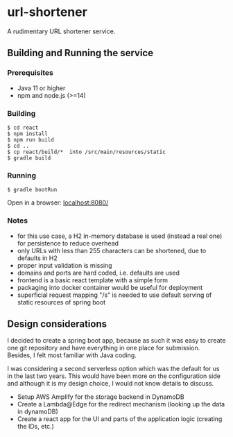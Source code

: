 # url-shortener
A rudimentary URL shortener service.

## Building and Running the service

### Prerequisites
- Java 11 or higher
- npm and node.js (>=14)

### Building
<pre><code>$ cd react
$ npm install
$ npm run build
$ cd ..
$ cp react/build/*  into /src/main/resources/static
$ gradle build
</code></pre>

### Running
<pre><code>$ gradle bootRun</code></pre>

Open in a browser: [localhost:8080/](localhost:8080/)

### Notes
- for this use case, a H2 in-memory database is used (instead a real one) for persistence to reduce overhead
- only URLs with less than 255 characters can be shortened, due to defaults in H2
- proper input validation is missing
- domains and ports are hard coded, i.e. defaults are used
- frontend is a basic react template with a simple form
- packaging into docker container would be useful for deployment
- superficial request mapping "/s" is needed to use default serving of static resources of spring boot

## Design considerations

I decided to create a spring boot app, because as such it was easy to create one git repository and have everything in one 
place for submission. Besides, I felt most familiar with Java coding.

I was considering a second serverless option which was the default for us in the last two years. This would have been 
more on the configuration side and although it is my design choice, I would not know details to discuss.

- Setup AWS Amplify for the storage backend in DynamoDB
- Create a Lambda@Edge for the redirect mechanism (looking up the data in dynamoDB)
- Create a react app for the UI and parts of the application logic (creating the IDs, etc.)
